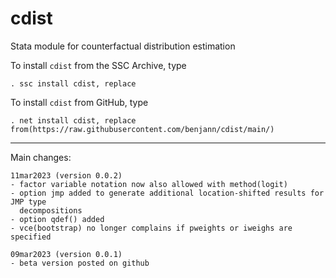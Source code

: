 # cdist
Stata module for counterfactual distribution estimation

To install `cdist` from the SSC Archive, type

    . ssc install cdist, replace

To install `cdist` from GitHub, type

    . net install cdist, replace from(https://raw.githubusercontent.com/benjann/cdist/main/)

---

Main changes:

    11mar2023 (version 0.0.2)
    - factor variable notation now also allowed with method(logit)
    - option jmp added to generate additional location-shifted results for JMP type
      decompositions
    - option qdef() added
    - vce(bootstrap) no longer complains if pweights or iweighs are specified
    
    09mar2023 (version 0.0.1)
    - beta version posted on github
